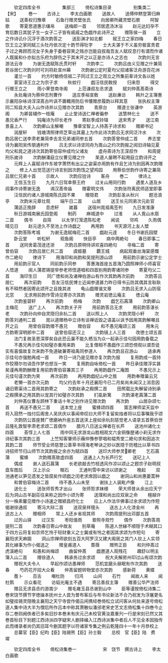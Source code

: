 <!-- { "loadSidebar": true } -->
　　钦定四库全书　　　　　集部三
　　倚松诗集目录　　　　　别集类二【宋】
　　巻一
　　古诗上
　　李太白画歌
　　送故人
　　送傅仲黙登第归麻姑
　　送善权归豫章
　　石鱼行赠灵壁张氏
　　向居卿所藏灵壁石歌
　　阿智歌
　　寄夏思道惠示缣帛
　　送梅郎一首
　　邻居遗汤沐浴
　　赵元达妇孕不育后数日其犹子生一女子二子皆有戚戚之色戯作此诗开之
　　赠陈侯一首
　　立之作诗讥仆沉浮于酒次韵答之
　　送彭渊才如北都
　　赋王立之家四梅
　　春日饮王立之家同赋三头牡丹依次定十韵节得牡字
　　士大夫湛于不义虽穷极富贵君子过之弗顾而况女子失身于委巷容笑之贱亦岂能自拔哉吾友人赋叹息行有谓而作诸人既属和仆亦拟古乐府为辞伤之于其末开之以正是亦诗人之志也
　　次韵刘无言游法云寺
　　为谢无逸赋陈氏贯时轩
　　次韵李二
　　次韵吕由义见赠之什兼简若谷居仁次韵刘时可刘将赴宣州幕
　　次韵谢公定时夏均父招诸客泛舟游百花洲
　　灌兰一首
　　约方时敏杨信祖二子同过王立之观立之所集前辈诗文各以姓
　　蓘室诗王立之为宗子求
　　秋蚊行
　　戯汪信民敎授
　　归来怨
　　得交行赠王立之
　　雨小霁登南寺阁
　　上范谦叔左丞求退
　　赋刘仲髙髙斋诗
　　永处庵诗为蔡仲志刑曹作
　　送庄季裕宣敎
　　送赵亷访
　　韩升之主簿惠示襄阳杂咏诗淳深髙古吟讽不置輙用防后书懐赠彦履韵以释其意
　　张执权主簿同二知县大夫入山作诗并以见赠亦次其韵
　　青原台
　　赠道士张谦中
　　英游阁
　　为卿昙辅作一枝庵
　　止止堂诗送仁禅者徧参
　　送慧林化士
　　送不愚兄香严行
　　钝庵诗为印长老作
　　寄赵季成铃辖
　　送宋秀才
　　送江南景喜上人
　　次韵卿山主解嘲
　　豫章宝智上人持髙子诗求和
　　赠卿书记
　　润屋轩
　　钱塘清照律师芝草出其墓上为作此诗次韵吕无求同泛汴水
　　次韵吕居仁送李肃老兼简李去言兄弟诸同参五首
　　次韵答曾仲成二首
　　养志堂诗为襄阳吴传朋通判作
　　吕无求以诗坚同舟为嵩山之约次韵报之阅旧诗轴见夏均父和晁之道诗次其韵寄伯容仲成均父诸友
　　虚舟斋诗为王深叔作
　　和周提刑乐嵗诗
　　次韵酬潘庭立仪曹见赠之什
　　杲道人屡聘不起用庭立韵诗开之
　　元辉上人喜赋诗作东坡字萧然有出尘之姿渠亦用韵有作且乞诗为别因再次韵赠之
　　修上人出觉范送行诗言别因次韵饯之望鸡园
　　用蔡伯世韵作诗寄之兼简吕居仁兄弟十首
　　示故人
　　次韵应铨诗
　　客舟
　　巻二
　　律诗上
　　王信玉生日
　　九月六日驾幸蔡王府
　　过关山用同行韵
　　遇里人道及乡闾事作诗寄谢无逸
　　谒汉髙帝庙
　　赠霍明文伟
　　次韵张符离民师适堂即事
　　汪信民约诸人游城南陈氏园不果
　　赠隠君
　　次韵彭圣从秋兴
　　题沧浪亭
　　次韵米元章壮观
　　端午日二首
　　山居
　　送王长元同弟次元赴官
　　蒲适正挽辞
　　息虑轩
　　嵗暮
　　送宿州晁祖禹签判
　　九日发淮康
　　秋日游城南展氏园登阁
　　制药
　　麻城道中
　　过淮
　　从人覔山水扇二首
　　偶书
　　自简
　　以太学灯笼遗陈松老
　　闻说
　　邻鸡
　　久雨偶晴见日
　　赵元逹久不至池上作诗戯之
　　再用韵
　　书天源河上友人壁
　　次韵答陈考城
　　为谢无逸赋梅花二首
　　戯赵元逹
　　冬日书谢氏园壁
　　卧云堂
　　听松轩
　　观鱼阁
　　快目亭
　　病中两絶句
　　春日即事二首
　　送同舍葛茂逹还浙
　　次韵吕原明侍讲欢喜四絶句
　　寻梅二首
　　寄曾伯容
　　次韵吕居仁共二首
　　虞姬墓
　　覇王城
　　病起观垂丝海棠感慨作二絶句
　　律诗下
　　用海印和尚韵和吴提刑游山颂
　　用前韵示谢公定学士
　　用前韵示官人
　　同前韵示同参
　　答惠海首座五首海乃圆照禅师小师喜官人悟道
　　阆人蒲君锡提举参老师悟道唱和四首别用韵寄诸同参
　　寄夏均父二首
　　海印生日
　　同广徳和尚及诸禅伯游山有作次其韵再次前韵
　　次韵答吕居仁
　　再次前韵
　　吾友汪信民博士近闻参道甚力昨日得书云防其偶其言耿耿有不释然者因寄此颂开之且挽其进
　　龟山戯赠谐文章
　　次韵吕无求入山防宿北窓
　　无求用前韵作雪诗见寄亦次其韵
　　赠灵岩徳云庵主
　　徳云庵
　　次韵鉴碧轩
　　再次前韵
　　杨梅
　　次韵
　　戯乞石菖蒲
　　次韵卿山主梅花
　　送广上人
　　再次韵关子开
　　用前韵答吕无求
　　用前韵答湛长老
　　次韵孙向仲自灵隠归余杭二首
　　送以照上人
　　次韵灵隠小轩
　　次韵答刘通判二首
　　晁以道赠杨中立诗有谈禅诋毁之语盖以讽予因用其韵解嘲且开之云
　　用曾伯容韵赠不愚兄
　　赠伯容
　　和不愚兄庵颂三首
　　用朱元方韵寄深明郎中二首
　　送曾伯容还汉上
　　次韵镜上人三首
　　改徳士颂五首
　　法门复故圣恩深厚矣自此恐云巢不能久栖当为众一起承示佳句因用韵备载之
　　不愚兄再示佳句如璧亦重用来韵
　　比复僧相不愚戯作三颂恐傍观以谓吾徒实有喜愠故复次来韵不免道破兼寄祖禹同参道人
　　再次韵且召游山
　　适承再示佳句亦强勉再成一首
　　昨日一诗乃是见赠亦复次韵为报
　　复用韵成一首持作狡猾尔勿诮吾作梦也想当一笑
　　复用韵自咏倚松一首
　　昨日承佳赠浮实甚矣谨再用韵酬赠复用前韵寄伯容兼其三子
　　再用韵戯作二庵图
　　不愚兄示上元佳句谨次韵为笑
　　再次前韵
　　再用韵戯纪山中之胜
　　用韵奉赠巢云兄
　　老懒一首亦次元韵
　　均父约去年十月还襄阳今已二月矣尚未闻汉上消息因诵旧寄渠诗二首用其韵寄之
　　次韵赵承之殿撰二首
　　田熈载比失解留诗别承之殿撰承之用其韵以宠其行如璧亦次其韵
　　扪虱新篱
　　次韵湛老菖蒲二首
　　刘仲髙仪曹左顾林下重话十年之别作诗见赠次韵
　　再次韵
　　山居杂颂七首
　　再送不愚兄二首
　　送本觉上座
　　蜜蜂颂四首
　　寳志禅师梁天监中将入寂然一烛付后阁舍人吴庆庆以事闻帝叹曰大师不复留矣烛者将以后事嘱我乎颂
　　次韵防公首座賛广徳磨衲升座五首送浃上座如余杭刻慈觉老人语录五首蔡伯世吕隆礼敦智李肃老求颂二首偶作
　　腊月八日送尘禅者在长芦
　　送池州诸化士四首
　　荅惇上人七首
　　雨中同无求游龙山胜相观文六金铜像歴诸小刹无求作诗纪事次其韵三首
　　上竺知客肇师示蘓仲豫参寥唱和韫秀堂二絶句求和因追次其韵二首
　　师节受业师慈慧公善草书得海老琴诀之妙以医隠于防稽比以草书四诗招师节归山师节次其韵报之余亦为赋四首
　　送印大师参灵卿老
　　乞石菖蒲
　　蜜蜂
　　次韵赠髙致虚四首
　　送通上人为长芦行乞
　　送玘上人
　　偶成
　　谢人送石菖蒲
　　长老欲敲去竹枝透风作凉以颂止之题宗子赵明叔盘车图后
　　汉上示众
　　眠石
　　王通判雪中来访以颂谢之
　　晚起
　　双池通老以笋见遗发之皆腐矣作颂戯之闰老求席因以戯之
　　谢洞山和尚惠蒌蒿种
　　和曽伯容梅诗二首
　　待不愚入山未至
　　谢扶上人装毗卢像
　　江上
　　送化士
　　送张师哲秀才出山
　　张师哲求袜様
　　荣大师昔从余出应天宁后为洞山古羊副荘往来称之因作小颂为寄
　　送璞和尚出应双泉之命
　　檀越许分一株素馨见赠作小诗速之赠颍昌府化士
　　应上人作法华佛事过余求颂为作短偈谢徐通叔
　　寄冯大辩二首
　　送双泉祥氊头
　　送古上人化漆金州
　　再送古上人
　　赠相师
　　常上人还乡省视其师
　　次韵周提刑出邓鄙五首
　　过厉山驿
　　过汉东
　　枣阳值雨
　　普照寺观竹
　　偶作
　　次韵答周提刑二首
　　次韵春日寄山中故友
　　别草庵
　　陈道人世縁不顺隠于术糊其口于四方云将复如京师乞怜于轻财重义之士冀或有怜之者因其求颂为作短句
　　寄襄阳求天麻圎
　　洞山宗禅师欲刻五百大阿罗汉又建大阁居之其门人钦上人实领其化縁事为作小偈送之
　　赠皇甫道人
　　蔷薇
　　赠熊正臣
　　和刘仲髙过虎溪絶句
　　和愚和尚梅颂
　　曲留仲髙
　　戯邀道人观残花
　　趣舒以明主簿入山二首
　　赠徐道人
　　韩承务过余求颂
　　祝大夫解房州印过山有颂次韵
　　赠祝大夫令人
　　早起作颂访愚禅师
　　范机宜磨头昼眠有作次其韵
　　送春
　　芍药花开招大众看
　　仲髙留题转物堂亦次其韵
　　感新荷
　　黄蝶
　　薝卜
　　百舌
　　嘲杜防
　　归鸿
　　山间
　　石竹
　　闻故人来
　　闻杜鹘
　　示众看花
　　访韬光庵主不遇
　　寄吕善叔主簿
　　赠善公华严法师
　　赠吕无求县丞约游嵩少
　　赠毛雍玉县丞谢到山中
　　臣等谨按倚松诗集二巻宋饶节撰节字徳操本抚州士人尝为曽布客后与布书论新法不合乃祝发为浮屠更名如璧挂锡灵隠晚主襄阳之天宁寺尝作偈云闲携经巻倚松立试问客从何处来遂号倚松道人集中诗大半为僧后所作吕本中称其萧散似潘邠老宋史艺文志倚松集十四巻今止存二巻则阙佚者已多矣旧抄本巻末有庆元己未校官黄汝嘉重刋一行是宋刻已然又其巻首标目下别题江西诗派四字疑宋人删择编入江西诗派集中者后人不见全本因独传此而缮录者尚仍其旧耳今删其题字以符诸家专集之例云乾隆四十一年十月恭校上
　　总纂官【臣】纪昀【臣】陆锡熊【臣】孙士毅
　　总校　官【臣】陆　费　墀







　　钦定四库全书
　　倚松诗集巻一　　　　　　宋　饶节　撰古诗上
　　李太白画歌
